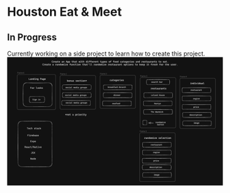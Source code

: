 # Houston Eat & Meet
<h2>In Progress</h2>
Currently working on a side project to learn how to create this project.

<img width="1017" alt="Screenshot 2023-10-08 at 5 43 05 PM" src="framework.png">

